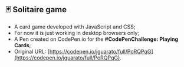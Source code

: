 ## 🃏 Solitaire game

* A card game developed with JavaScript and CSS;
* For now it is just working in desktop browsers only;
* A Pen created on CodePen.io for the <strong>#CodePenChallenge: Playing Cards</strong>; 
* Original URL: [https://codepen.io/jguarato/full/PoRQPqG](https://codepen.io/jguarato/full/PoRQPqG).
